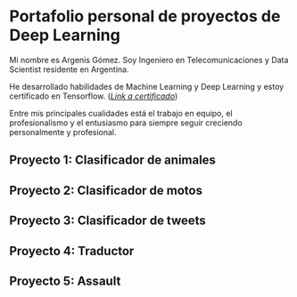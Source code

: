 # Portafolio personal de proyectos de Deep Learning

Mi nombre es Argenis Gómez. Soy Ingeniero en Telecomunicaciones y Data Scientist residente en Argentina.

He desarrollado habilidades de Machine Learning y Deep Learning y estoy certificado en Tensorflow. ([_Link a certificado_](https://www.credential.net/313eb6f7-4a64-4ce0-b20f-62625d615898))

Entre mis principales cualidades está el trabajo en equipo, el profesionalismo y el entusiasmo para siempre seguir creciendo personalmente y profesional.


## Proyecto 1: Clasificador de animales

## Proyecto 2: Clasificador de motos

## Proyecto 3: Clasificador de tweets

## Proyecto 4: Traductor

## Proyecto 5: Assault
